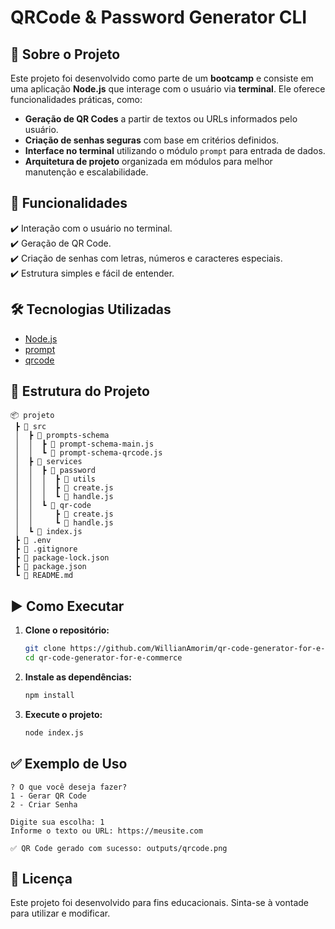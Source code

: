# QRCode & Password Generator CLI

## 📌 Sobre o Projeto
Este projeto foi desenvolvido como parte de um **bootcamp** e consiste em uma aplicação **Node.js** que interage com o usuário via **terminal**. Ele oferece funcionalidades práticas, como:

- **Geração de QR Codes** a partir de textos ou URLs informados pelo usuário.  
- **Criação de senhas seguras** com base em critérios definidos.  
- **Interface no terminal** utilizando o módulo `prompt` para entrada de dados.  
- **Arquitetura de projeto** organizada em módulos para melhor manutenção e escalabilidade.

## 🚀 Funcionalidades
✔️ Interação com o usuário no terminal.  
✔️ Geração de QR Code.  
✔️ Criação de senhas com letras, números e caracteres especiais.  
✔️ Estrutura simples e fácil de entender.  

## 🛠️ Tecnologias Utilizadas
- [Node.js](https://nodejs.org/)  
- [prompt](https://www.npmjs.com/package/prompt)  
- [qrcode](https://www.npmjs.com/package/qrcode)  

## 📂 Estrutura do Projeto
```
📦 projeto
 ┣ 📂 src
 │  ┣ 📂 prompts-schema
 │  │  ┣ 📜 prompt-schema-main.js
 │  │  ┗ 📜 prompt-schema-qrcode.js
 │  ┣ 📂 services
 │  │  ┣ 📂 password
 │  │  │  ┣ 📂 utils
 │  │  │  ┣ 📜 create.js
 │  │  │  ┗ 📜 handle.js
 │  │  ┗ 📂 qr-code
 │  │     ┣ 📜 create.js
 │  │     ┗ 📜 handle.js
 │  ┗ 📜 index.js
 ┣ 📜 .env
 ┣ 📜 .gitignore
 ┣ 📜 package-lock.json
 ┣ 📜 package.json
 ┗ 📜 README.md
```

## ▶️ Como Executar
1. **Clone o repositório:**
   ```bash
   git clone https://github.com/WillianAmorim/qr-code-generator-for-e-commerce
   cd qr-code-generator-for-e-commerce
   ```
2. **Instale as dependências:**
   ```bash
   npm install
   ```
3. **Execute o projeto:**
   ```bash
   node index.js
   ```

## ✅ Exemplo de Uso
```
? O que você deseja fazer?
1 - Gerar QR Code
2 - Criar Senha

Digite sua escolha: 1
Informe o texto ou URL: https://meusite.com

✅ QR Code gerado com sucesso: outputs/qrcode.png
```

## 📄 Licença
Este projeto foi desenvolvido para fins educacionais. Sinta-se à vontade para utilizar e modificar.
